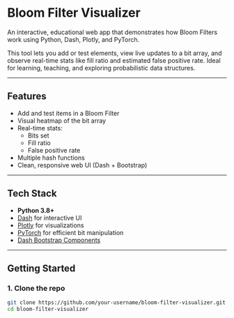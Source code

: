 # Bloom Filter Visualizer

An interactive, educational web app that demonstrates how Bloom Filters work using Python, Dash, Plotly, and PyTorch.

This tool lets you add or test elements, view live updates to a bit array, and observe real-time stats like fill ratio and estimated false positive rate. Ideal for learning, teaching, and exploring probabilistic data structures.

---

## Features

- Add and test items in a Bloom Filter
- Visual heatmap of the bit array
- Real-time stats:
  - Bits set
  - Fill ratio
  - False positive rate
- Multiple hash functions
- Clean, responsive web UI (Dash + Bootstrap)

---

## Tech Stack

- **Python 3.8+**
- [Dash](https://dash.plotly.com/) for interactive UI
- [Plotly](https://plotly.com/python/) for visualizations
- [PyTorch](https://pytorch.org/) for efficient bit manipulation
- [Dash Bootstrap Components](https://dash-bootstrap-components.opensource.faculty.ai/)

---

## Getting Started

### 1. Clone the repo
```bash
git clone https://github.com/your-username/bloom-filter-visualizer.git
cd bloom-filter-visualizer
